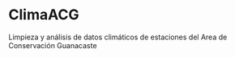 # ClimaACG
Limpieza y análisis de datos climáticos de estaciones del Area de Conservación Guanacaste
